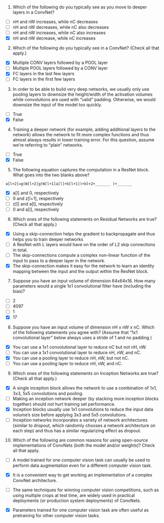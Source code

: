 1. Which of the following do you typically see as you move to deeper layers in a ConvNet?

 - [ ] nH and nW increases, while nC decreases
 - [ ] nH and nW decreases, while nC also decreases
 - [ ] nH and nW increases, while nC also increases
 - [x] nH and nW decrease, while nC increases

2. Which of the following do you typically see in a ConvNet? (Check all that apply.)

 - [x] Multiple CONV layers followed by a POOL layer
 - [ ] Multiple POOL layers followed by a CONV layer
 - [x] FC layers in the last few layers
 - [ ] FC layers in the first few layers

3. In order to be able to build very deep networks, we usually only use pooling layers to downsize the height/width of the activation volumes while convolutions are used with “valid” padding. Otherwise, we would downsize the input of the model too quickly.

 - [ ] True
 - [x] False

4. Training a deeper network (for example, adding additional layers to the network) allows the network to fit more complex functions and thus almost always results in lower training error. For this question, assume we’re referring to “plain” networks.

 - [ ] True
 - [x] False

5. The following equation captures the computation in a ResNet block. What goes into the two blanks above?
```
a[l+2]=g(W[l+2]g(W[l+1]a[l]+b[l+1])+bl+2+_______ )+_______
```
 - [x] a[l] and 0, respectively
 - [ ] 0 and z[l+1], respectively
 - [ ] z[l] and a[l], respectively
 - [ ] 0 and a[l], respectively

6. Which ones of the following statements on Residual Networks are true? (Check all that apply.)

 - [x] Using a skip-connection helps the gradient to backpropagate and thus helps you to train deeper networks
 - [ ] A ResNet with L layers would have on the order of L2 skip connections in total.
 - [ ] The skip-connections compute a complex non-linear function of the input to pass to a deeper layer in the network.
 - [x] The skip-connection makes it easy for the network to learn an identity mapping between the input and the output within the ResNet block.

7. Suppose you have an input volume of dimension 64x64x16. How many parameters would a single 1x1 convolutional filter have (including the bias)?

- [ ] 2
- [ ] 4097
- [ ] 1
- [x] 17

8. Suppose you have an input volume of dimension nH x nW x nC. Which of the following statements you agree with? (Assume that “1x1 convolutional layer” below always uses a stride of 1 and no padding.)

 - [x] You can use a 1x1 convolutional layer to reduce nC but not nH, nW.
 - [ ] You can use a 1x1 convolutional layer to reduce nH, nW, and nC.
 - [x] You can use a pooling layer to reduce nH, nW, but not nC.
 - [ ] You can use a pooling layer to reduce nH, nW, and nC.

9. Which ones of the following statements on Inception Networks are true? (Check all that apply.)

 - [x] A single inception block allows the network to use a combination of 1x1, 3x3, 5x5 convolutions and pooling.
 - [ ] Making an inception network deeper (by stacking more inception blocks together) should not hurt training set performance.
 - [x] Inception blocks usually use 1x1 convolutions to reduce the input data volume’s size before applying 3x3 and 5x5 convolutions.
 - [ ] Inception networks incorporates a variety of network architectures (similar to dropout, which randomly chooses a network architecture on each step) and thus has a similar regularizing effect as dropout.

10. Which of the following are common reasons for using open-source implementations of ConvNets (both the model and/or weights)? Check all that apply.

 - [ ] A model trained for one computer vision task can usually be used to perform data augmentation even for a different computer vision task.
 - [x] It is a convenient way to get working an implementation of a complex ConvNet architecture.
 - [ ] The same techniques for winning computer vision competitions, such as using multiple crops at test time, are widely used in practical deployments (or production system deployments) of ConvNets.
 - [x] Parameters trained for one computer vision task are often useful as pretraining for other computer vision tasks.
 